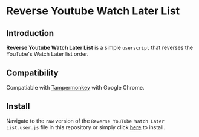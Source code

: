 # Reverse Youtube Watch Later List
## Introduction
**Reverse Youtube Watch Later List** is a simple  `userscript` that reverses the YouTube's Watch Later list order.

## Compatibility
Compatiable with [Tampermonkey](http://tampermonkey.net/) with Google Chrome.

## Install
Navigate to the `raw` version of the `Reverse YouTube Watch Later List.user.js` file in this repository or simply click [here](https://github.com/kjunggithub/reverse-youtube-watch-later-list/blob/master/Reverse%20YouTube%20Watch%20Later%20List.user.js) to install.
